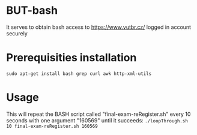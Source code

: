 # BUT-bash
It serves to obtain bash access to https://www.vutbr.cz/ logged in account securely

# Prerequisities installation
  `sudo apt-get install bash grep curl awk http-xml-utils`

# Usage
This will repeat the BASH script called "final-exam-reRegister.sh" every 10 seconds with one argument "160569" until it succeeds:
  `./loopThrough.sh 10 final-exam-reRegister.sh 160569`

